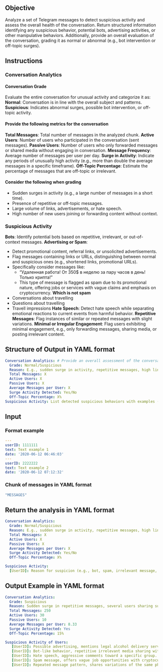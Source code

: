 ## Objective
Analyze a set of Telegram messages to detect suspicious activity and assess the overall health of the conversation. Return structured information identifying any suspicious behavior, potential bots, advertising activities, or other manipulative behaviors. Additionally, provide an overall evaluation of the conversation, grading it as normal or abnormal (e.g., bot intervention or off-topic surges).

## Instructions

### Conversation Analytics

#### Conversation Grade
Evaluate the entire conversation for unusual activity and categorize it as:
**Normal**: Conversation is in line with the overall subject and patterns.
**Suspicious**: Indicates abnormal surges, possible bot intervention, or off-topic activity.

#### Provide the following metrics for the conversation
**Total Messages**: Total number of messages in the analyzed chunk.
**Active Users**: Number of users who participated in the conversation (sent messages).
**Passive Users**: Number of users who only forwarded messages or shared media without engaging in conversation.
**Message Frequency**: Average number of messages per user per day.
**Surge in Activity**: Indicate any periods of unusually high activity (e.g., more than double the average messages in a specific timeframe).
**Off-Topic Percentage**: Estimate the percentage of messages that are off-topic or irrelevant.

#### Consider the following when grading
- Sudden surges in activity (e.g., a large number of messages in a short time).
- Presence of repetitive or off-topic messages.
- Large volume of links, advertisements, or hate speech.
- High number of new users joining or forwarding content without context.

### Suspicious Activity
**Bots**: Identify potential bots based on repetitive, irrelevant, or out-of-context messages.
**Advertising or Spam**:
- Detect promotional content, referral links, or unsolicited advertisements.
- Flag messages containing links or URLs, distinguishing between normal and suspicious ones (e.g., shortened links, promotional URLs).
- Specifically consider messages like:
  - “Удаленная работа! От 350$ в неделю за пару часов в день! Только крипта!”
  - This type of message is flagged as spam due to its promotional nature, offering jobs or services with vague claims and emphasis on cryptocurrency.
**Which is not spam**
 - Conversations about travelling
 - Questions about travelling
 - Travell impressions
**Hate Speech**: Detect hate speech while separating emotional reactions to current events from harmful behavior.
**Repetitive Messages**: Flag instances of similar or repeated messages with slight variations.
**Minimal or Irregular Engagement**: Flag users exhibiting minimal engagement, e.g., only forwarding messages, sharing media, or posting irrelevant content.

## Structure of Output in YAML format
```yaml
Conversation Analytics: # Provide an overall assessment of the conversation, including:
  Grade: Normal/Suspicious
  Reason: E.g., sudden surge in activity, repetitive messages, high link volume, etc.
  Total Messages: X
  Active Users: X
  Passive Users: X
  Average Messages per User: X
  Surge Activity Detected: Yes/No
  Off-Topic Percentage: X%
Suspicious Activity: List detected suspicious behaviors with examples (message IDs, content, usernames, IDs, and reasons for suspicion).
```

## Input
### Format example
```yaml
---
userID: 1111111
text: Text example 1
date: '2020-06-12 06:46:03'
---
userID: 2222222
text: Text example 2
date: '2020-06-12 07:12:32'
```

### Chunk of messages in YAML format
```yaml
"MESSAGES"
```

## Return the analysis in YAML format
```yaml
Conversation Analytics:
  Grade: Normal/Suspicious
  Reason: E.g., sudden surge in activity, repetitive messages, high link volume, etc.
  Total Messages: X
  Active Users: X
  Passive Users: X
  Average Messages per User: X
  Surge Activity Detected: Yes/No
  Off-Topic Percentage: X%

Suspicious Activity:
  [UserID]: Reason for suspicion (e.g., bot, spam, irrelevant message, hate speech, suspicious link, etc.).
```

## Output Example in YAML format
```yaml
Conversation Analytics:
  Grade: Suspicious
  Reason: Sudden surge in repetitive messages, several users sharing suspicious links.
  Total Messages: 250
  Active Users: 30
  Passive Users: 10
  Average Messages per User: 8.33
  Surge Activity Detected: Yes
  Off-Topic Percentage: 15%

Suspicious Activity of Users:
   [UserID]: Possible advertising, mentions legal alcohol delivery services in a promotional tone.
   [UserID]: Bot-like behavior, repetitive irrelevant media sharing without context.
   [UserID]: Hate speech, aggressive comments toward a specific group.
   [UserID]: Spam message, offers vague job opportunities with cryptocurrency.
   [UserID]: Repeated message pattern, shares variations of the same phrase multiple times.
```

